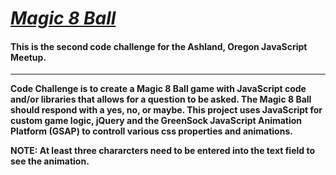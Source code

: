 # _[Magic 8 Ball](#)_

#### This is the second code challenge for the Ashland, Oregon JavaScript Meetup.

------

**Code Challenge is to create a Magic 8 Ball game with JavaScript code and/or libraries that allows for a question to be asked.  The Magic 8 Ball should respond with a yes, no, or maybe.  This project uses JavaScript for custom game logic, jQuery and the GreenSock JavaScript Animation Platform (GSAP) to controll various css properties and animations.**

**NOTE:  At least three chararcters need to be entered into the text field to see the animation.**
